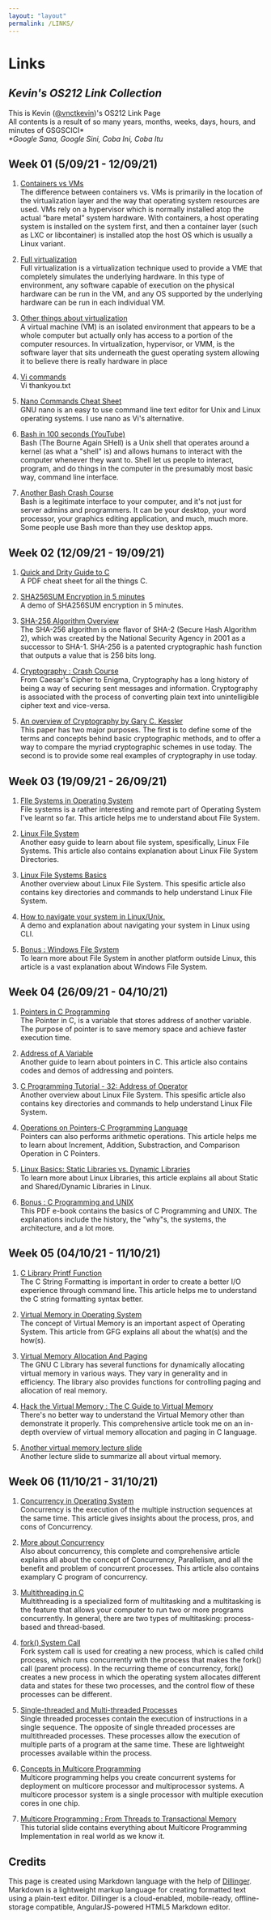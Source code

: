 ```yaml
---
layout: "layout"
permalink: /LINKS/
---
```


# Links
## _Kevin's OS212 Link Collection_


This is Kevin ([@vnctkevin](https://github.com/vnctkevin/))'s OS212 Link Page <br>
All contents is a result of so many years, months, weeks, days, hours, and minutes of GSGSCICI*<br>
_*Google Sana, Google Sini, Coba Ini, Coba Itu_

## Week 01 (5/09/21 - 12/09/21)

1. [Containers vs VMs](https://www.insia.net/en/containers-vs-vms/) <br>
The difference between containers vs. VMs is primarily in the location of the virtualization layer and the way that operating system resources are used. VMs rely on a hypervisor which is normally installed atop the actual “bare metal” system hardware. With containers, a host operating system is installed on the system first, and then a container layer (such as LXC or libcontainer) is installed atop the host OS which is usually a Linux variant.
2.  [Full virtualization](https://www.sciencedirect.com/topics/computer-science/full-virtualization)<br>
Full virtualization is a virtualization technique used to provide a VME that completely simulates the underlying hardware. In this type of environment, any software capable of execution on the physical hardware can be run in the VM, and any OS supported by the underlying hardware can be run in each individual VM. 
3.  [Other things about virtualization](https://www.sciencedirect.com/topics/computer-science/virtual-machine-monitor)<br>
A virtual machine (VM) is an isolated environment that appears to be a whole computer but actually only has access to a portion of the computer resources. In virtualization, hypervisor, or VMM, is the software layer that sits underneath the guest operating system allowing it to believe there is really hardware in place

4.  [Vi commands](https://www.cs.colostate.edu/helpdocs/vi.html)<br>
Vi thankyou.txt

5. [Nano Commands Cheat Sheet](https://www.nano-editor.org/dist/latest/cheatsheet.html)<br>
GNU nano is an easy to use command line text editor for Unix and Linux operating systems. I use nano as Vi's alternative.

6. [Bash in 100 seconds (YouTube)](https://www.youtube.com/watch?v=I4EWvMFj37g)<br>
Bash (The Bourne Again SHell) is a Unix shell that operates around a kernel (as what a "shell" is) and allows humans to interact with the computer whenever they want to. Shell let us people to interact, program, and do things in the computer in the presumably most basic way, command line interface.

7. [Another Bash Crash Course](https://opensource.com/resources/what-bash)<br>
Bash is a legitimate interface to your computer, and it's not just for server admins and programmers. It can be your desktop, your word processor, your graphics editing application, and much, much more. Some people use Bash more than they use desktop apps.

## Week 02 (12/09/21 - 19/09/21)

1. [Quick and Drity Guide to C](https://courses.cs.washington.edu/courses/cse351/14sp/sections/1/Cheatsheet-c.pdf) <br>
A PDF cheat sheet for all the things C.

2. [SHA256SUM Encryption in 5 minutes](https://www.youtube.com/watch?v=YExLVWGEckA) <br>
A demo of SHA256SUM encryption in 5 minutes.

3. [SHA-256 Algorithm Overview](https://www.n-able.com/blog/sha-256-encryption) <br>
The SHA-256 algorithm is one flavor of SHA-2 (Secure Hash Algorithm 2), which was created by the National Security Agency in 2001 as a successor to SHA-1. SHA-256 is a patented cryptographic hash function that outputs a value that is 256 bits long.

4. [Cryptography : Crash Course](https://www.youtube.com/watch?v=jhXCTbFnK8o) <br>
From Caesar's Cipher to Enigma, Cryptography has a long history of being a way of securing sent messages and information. Cryptography is associated with the process of converting plain text into unintelligible cipher text and vice-versa.

5. [An overview of Cryptography by Gary C. Kessler](https://www.garykessler.net/library/crypto.html) <br>
This paper has two major purposes. The first is to define some of the terms and concepts behind basic cryptographic methods, and to offer a way to compare the myriad cryptographic schemes in use today. The second is to provide some real examples of cryptography in use today.

## Week 03 (19/09/21 - 26/09/21)

1. [FIle Systems in Operating System](https://www.geeksforgeeks.org/file-systems-in-operating-system/) <br>
File systems is a rather interesting and remote part of Operating System I've learnt so far. This article helps me to understand about File System.

2. [Linux File System](https://likegeeks.com/linux-file-system/) <br>
Another easy guide to learn about file system, spesifically, Linux File Systems. This article also contains explanation about Linux File System Directories.

3. [Linux File Systems Basics](https://www.dummies.com/computers/operating-systems/linux/linux-file-system-basics/) <br>
Another overview about Linux File System. This spesific article also contains key directories and commands to help understand Linux File System.

4. [How to navigate your system in Linux/Unix.](https://www.youtube.com/watch?v=cBokz0LTizk) <br>
A demo and explanation about navigating your system in Linux using CLI.

5. [Bonus : Windows File System](https://www.partitionwizard.com/help/what-is-file-system.html) <br>
To learn more about File System in another platform outside Linux, this article is a vast explanation about Windows File System.

## Week 04 (26/09/21 - 04/10/21)

1. [Pointers in C Programming](https://www.guru99.com/c-pointers.html) <br>
The Pointer in C, is a variable that stores address of another variable. The purpose of pointer is to save memory space and achieve faster execution time.

2. [Address of A Variable](https://www.codingame.com/playgrounds/14589/how-to-play-with-pointers-in-c/address-of-a-variable) <br>
Another guide to learn about pointers in C. This article also contains codes and demos of addressing and pointers.

3. [C Programming Tutorial - 32: Address of Operator](https://www.youtube.com/watch?v=W1FHoRJiZ-o) <br>
Another overview about Linux File System. This spesific article also contains key directories and commands to help understand Linux File System.

4. [Operations on Pointers-C Programming Language](https://www.youtube.com/watch?v=cBokz0LTizk) <br>
Pointers can also performs arithmetic operations. This article helps me to learn about Increment, Addition, Substraction, and Comparison Operation in C Pointers.

5. [Linux Basics: Static Libraries vs. Dynamic Libraries](https://medium.com/swlh/linux-basics-static-libraries-vs-dynamic-libraries-a7bcf8157779) <br>
To learn more about Linux Libraries, this article explains all about Static and Shared/Dynamic Libraries in Linux.

6. [Bonus : C Programming and UNIX](https://www.cs.miami.edu/home/schulz/CSC322.pdf) <br>
This PDF e-book contains the basics of C Programming and UNIX. The explanations include the history, the "why"s, the systems, the architecture, and a lot more.

## Week 05 (04/10/21 - 11/10/21)

1. [C Library Printf Function](https://www.tutorialspoint.com/c_standard_library/c_function_printf.htm) <br>
The C String Formatting is important in order to create a better I/O experience through command line. This article helps me to understand the C string formatting syntax better.

2. [Virtual Memory in Operating System](https://ftp.gnu.org/old-gnu/Manuals/glibc-2.2.3/html_chapter/libc_3.html) <br>
The concept of Virtual Memory is an important aspect of Operating System. This article from GFG explains all about the what(s) and the how(s).

3. [Virtual Memory Allocation And Paging](https://www.youtube.com/watch?v=W1FHoRJiZ-o) <br>
The GNU C Library has several functions for dynamically allocating virtual memory in various ways. They vary in generality and in efficiency. The library also provides functions for controlling paging and allocation of real memory.

4. [Hack the Virtual Memory : The C Guide to Virtual Memory](https://blog.holbertonschool.com/hack-the-virtual-memory-c-strings-proc/)<br>
There's no better way to understand the Virtual Memory other than demonstrate it properly. This comprehensive article took me on an in-depth overview of virtual memory allocation and paging in C language.

5. [Another virtual memory lecture slide](https://www.inf.ed.ac.uk/teaching/courses/inf2c-cs/13-14/lectures/lec13-slides.pdf)<br>
Another lecture slide to summarize all about virtual memory.


## Week 06 (11/10/21 - 31/10/21)

1. [Concurrency in Operating System](https://www.geeksforgeeks.org/concurrency-in-operating-system/) <br>
Concurrency is the execution of the multiple instruction sequences at the same time. This article gives insights about the process, pros, and cons of Concurrency.

2. [More about Concurrency](https://begriffs.com/posts/2020-03-23-concurrent-programming.html#concurrency-vs-parallelism) <br>
Also about concurrency, this complete and comprehensive article explains all about the concept of Concurrency, Parallelism, and all the benefit and problem of concurrent processes. This article also contains examplary C program of concurrency.

3. [Multithreading in C](https://www.tutorialspoint.com/multithreading-in-c) <br>
Multithreading is a specialized form of multitasking and a multitasking is the feature that allows your computer to run two or more programs concurrently. In general, there are two types of multitasking: process-based and thread-based.

4. [fork() System Call](https://www.geeksforgeeks.org/fork-system-call/) <br>
Fork system call is used for creating a new process, which is called child process, which runs concurrently with the process that makes the fork() call (parent process). In the recurring theme of concurrency, fork() creates a new process in which the operating system allocates different data and states for these two processes, and the control flow of these processes can be different.

5. [Single-threaded and Multi-threaded Processes](https://www.tutorialspoint.com/single-threaded-and-multi-threaded-processes) <br>
Single threaded processes contain the execution of instructions in a single sequence. The opposite of single threaded processes are multithreaded processes. These processes allow the execution of multiple parts of a program at the same time. These are lightweight processes available within the process.

6. [Concepts in Multicore Programming](https://www.mathworks.com/help/simulink/ug/concepts-in-multicore-programming.html) <br>
Multicore programming helps you create concurrent systems for deployment on multicore processor and multiprocessor systems. A multicore processor system is a single processor with multiple execution cores in one chip. 

7. [Multicore Programming : From Threads to Transactional Memory](https://www.mathworks.com/help/simulink/ug/concepts-in-multicore-programming.html) <br>
This tutorial slide contains everything about Multicore Programming Implementation in real world as we know it.


## Credits
This page is created using Markdown language with the help of [Dillinger](https://dillinger.io/). Markdown is a lightweight markup language for creating formatted text using a plain-text editor. Dillinger is a cloud-enabled, mobile-ready, offline-storage compatible, AngularJS-powered HTML5 Markdown editor.
